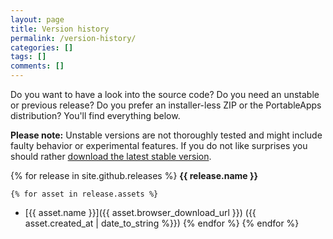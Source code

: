 ```yaml
---
layout: page
title: Version history
permalink: /version-history/
categories: []
tags: []
comments: []
---
```

Do you want to have a look into the source code? 
Do you need an unstable or previous release? 
Do you prefer an installer-less ZIP or the PortableApps distribution?
You'll find everything below.

**Please note:** Unstable versions are not thoroughly tested and might include faulty behavior or experimental features. If you do not like surprises you should rather [download the latest stable version](/downloads/).

{% for release in site.github.releases %}
**{{ release.name }}**
<!-- prerelease:{{ release.prerelease}} -->
	{% for asset in release.assets %}
- [{{ asset.name }}]({{ asset.browser_download_url }}) ({{ asset.created_at | date_to_string %}})
 	{% endfor %}
{% endfor %}
 
